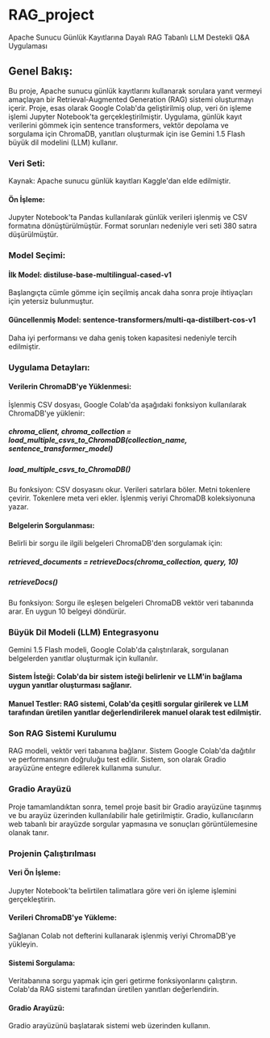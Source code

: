 # RAG_project
Apache Sunucu Günlük Kayıtlarına Dayalı RAG Tabanlı LLM Destekli Q&A Uygulaması

## Genel Bakış:

Bu proje, Apache sunucu günlük kayıtlarını kullanarak sorulara yanıt vermeyi amaçlayan bir Retrieval-Augmented Generation (RAG) sistemi oluşturmayı içerir. Proje, esas olarak Google Colab'da geliştirilmiş olup, veri ön işleme işlemi Jupyter Notebook'ta gerçekleştirilmiştir. Uygulama, günlük kayıt verilerini gömmek için sentence transformers, vektör depolama ve sorgulama için ChromaDB, yanıtları oluşturmak için ise Gemini 1.5 Flash büyük dil modelini (LLM) kullanır.

### Veri Seti:
Kaynak: Apache sunucu günlük kayıtları Kaggle'dan elde edilmiştir.
#### Ön İşleme:
Jupyter Notebook'ta Pandas kullanılarak günlük verileri işlenmiş ve CSV formatına dönüştürülmüştür.
Format sorunları nedeniyle veri seti 380 satıra düşürülmüştür.

### Model Seçimi:
#### İlk Model: distiluse-base-multilingual-cased-v1
Başlangıçta cümle gömme için seçilmiş ancak daha sonra proje ihtiyaçları için yetersiz bulunmuştur.
#### Güncellenmiş Model: sentence-transformers/multi-qa-distilbert-cos-v1
Daha iyi performansı ve daha geniş token kapasitesi nedeniyle tercih edilmiştir.

### Uygulama Detayları:
#### Verilerin ChromaDB'ye Yüklenmesi:
İşlenmiş CSV dosyası, Google Colab'da aşağıdaki fonksiyon kullanılarak ChromaDB'ye yüklenir:

##### chroma_client, chroma_collection = load_multiple_csvs_to_ChromaDB(collection_name, sentence_transformer_model)
##### load_multiple_csvs_to_ChromaDB()

Bu fonksiyon:
CSV dosyasını okur.
Verileri satırlara böler.
Metni tokenlere çevirir.
Tokenlere meta veri ekler.
İşlenmiş veriyi ChromaDB koleksiyonuna yazar.


#### Belgelerin Sorgulanması:
Belirli bir sorgu ile ilgili belgeleri ChromaDB'den sorgulamak için:

##### retrieved_documents = retrieveDocs(chroma_collection, query, 10)
##### retrieveDocs()
Bu fonksiyon:
Sorgu ile eşleşen belgeleri ChromaDB vektör veri tabanında arar.
En uygun 10 belgeyi döndürür.

### Büyük Dil Modeli (LLM) Entegrasyonu
Gemini 1.5 Flash modeli, Google Colab'da çalıştırılarak, sorgulanan belgelerden yanıtlar oluşturmak için kullanılır.

#### Sistem İsteği: Colab'da bir sistem isteği belirlenir ve LLM'in bağlama uygun yanıtlar oluşturması sağlanır.
#### Manuel Testler: RAG sistemi, Colab'da çeşitli sorgular girilerek ve LLM tarafından üretilen yanıtlar değerlendirilerek manuel olarak test edilmiştir.

### Son RAG Sistemi Kurulumu
RAG modeli, vektör veri tabanına bağlanır.
Sistem Google Colab'da dağıtılır ve performansının doğruluğu test edilir.
Sistem, son olarak Gradio arayüzüne entegre edilerek kullanıma sunulur.

### Gradio Arayüzü
Proje tamamlandıktan sonra, temel proje basit bir Gradio arayüzüne taşınmış ve bu arayüz üzerinden kullanılabilir hale getirilmiştir. Gradio, kullanıcıların web tabanlı bir arayüzde sorgular yapmasına ve sonuçları görüntülemesine olanak tanır.

### Projenin Çalıştırılması
#### Veri Ön İşleme: 
Jupyter Notebook'ta belirtilen talimatlara göre veri ön işleme işlemini gerçekleştirin.
#### Verileri ChromaDB'ye Yükleme:
Sağlanan Colab not defterini kullanarak işlenmiş veriyi ChromaDB'ye yükleyin.
#### Sistemi Sorgulama:
Veritabanına sorgu yapmak için geri getirme fonksiyonlarını çalıştırın.
Colab'da RAG sistemi tarafından üretilen yanıtları değerlendirin.
#### Gradio Arayüzü:
Gradio arayüzünü başlatarak sistemi web üzerinden kullanın.
